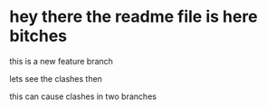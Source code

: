 # hey there the readme file is here bitches

<p>this is a new feature branch</p>
<p>lets see the clashes then </p>
<p>this can cause clashes in two branches</p>

